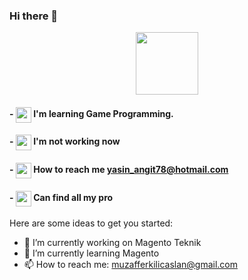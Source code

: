 ### Hi there 👋
<p align="center" > <img src="https://media.giphy.com/media/i4MAH84pqe2m2aVojc/giphy.gif?cid=ecf05e479fswiqbkjeg28865s67r9836c3pc93f762uyjwko&rid=giphy.gif&ct=g" width="100" height="100" > </p>

#### - <img src="https://user-images.githubusercontent.com/44297835/132100919-c4f58102-c3dd-4a7c-ae84-93563fd3d5bd.png" width="25" height="25" align="center"> I'm learning Game Programming.
#### - <img src="https://user-images.githubusercontent.com/44297835/132100835-b8f3f959-8b23-48ae-ac97-5a36486e8979.png" width="25" height="25" align="center"> I'm not working now
#### - <img src="https://user-images.githubusercontent.com/44297835/132100779-84a02a06-0c8a-4e65-bdb4-511326b81250.png" width="25" height="25" align="center"> How to reach me yasin_angit78@hotmail.com
#### - <img src="https://user-images.githubusercontent.com/44297835/132101027-d2f8478c-c221-4ebc-8a43-723b4fe31b7c.png" width="25" height="25" align="center"> Can find all my pro

Here are some ideas to get you started:

- 🔭 I’m currently working on Magento Teknik
- 🌱 I’m currently learning Magento
- 📫 How to reach me: muzafferkilicaslan@gmail.com

